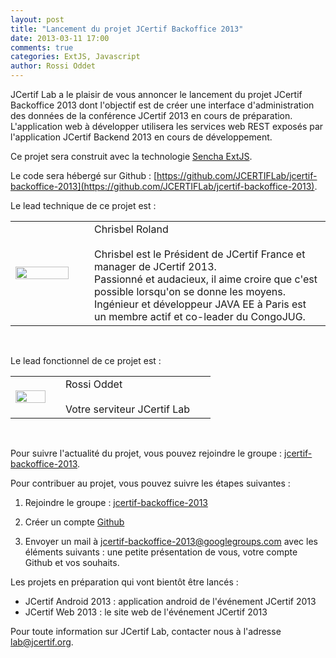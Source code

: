 ```yaml
---
layout: post
title: "Lancement du projet JCertif Backoffice 2013"
date: 2013-03-11 17:00
comments: true
categories: ExtJS, Javascript
author: Rossi Oddet
---
```

JCertif Lab a le plaisir de vous annoncer le lancement du projet JCertif Backoffice 2013 dont l'objectif est de créer une interface d'administration des données de la conférence JCertif 2013 en cours de préparation.
L'application web à développer utilisera les services web REST exposés par l'application JCertif Backend 2013 en cours de développement.

Ce projet sera construit avec la technologie [Sencha ExtJS](http://www.sencha.com/products/extjs).

Le code sera hébergé sur Github : [https://github.com/JCERTIFLab/jcertif-backoffice-2013](https://github.com/JCERTIFLab/jcertif-backoffice-2013).

Le lead technique de ce projet est : 

<table>
	<tr>
		<td width="20%"><img src="https://secure.gravatar.com/avatar/627784ca4e9955a4755b89c0dd028993?s=420&d=https://a248.e.akamai.net/assets.github.com%2Fimages%2Fgravatars%2Fgravatar-user-420.png" width="100%"/></td>
		<td width="5%"></td>
		<td width="75%">Chrisbel Roland<br/><br/>Chrisbel est le Président de JCertif France et manager de JCertif 2013.<br/>
		Passionné et audacieux, il aime croire que c'est possible lorsqu'on se donne les moyens.<br/>
		Ingénieur et développeur JAVA EE à Paris est un membre actif et co-leader du CongoJUG.</td>
	</tr>
</table>
<br/>

Le lead fonctionnel de ce projet est :

<table>
	<tr>
		<td width="20%"><img src="https://secure.gravatar.com/avatar/7b3ffda0746f3f4503b7a3094ec1ef95?s=420&d=https://a248.e.akamai.net/assets.github.com%2Fimages%2Fgravatars%2Fgravatar-user-420.png" width="100%"/></td>
		<td width="5%"></td>
		<td width="75%">Rossi Oddet<br/><br/>Votre serviteur JCertif Lab</td>
	</tr>
</table>
<br/>

Pour suivre l'actualité du projet, vous pouvez rejoindre le groupe : [jcertif-backoffice-2013](https://groups.google.com/forum/?fromgroups#!forum/jcertif-backoffice-2013).

Pour contribuer au projet, vous pouvez suivre les étapes suivantes :

1. Rejoindre le groupe : [jcertif-backoffice-2013](https://groups.google.com/forum/?fromgroups#!forum/jcertif-backoffice-2013)

2. Créer un compte [Github](https://github.com/)

3. Envoyer un mail à jcertif-backoffice-2013@googlegroups.com avec les éléments suivants : une petite présentation de vous, votre compte Github et vos souhaits.

Les projets en préparation qui vont bientôt être lancés :

*	JCertif Android 2013 : application android de l'événement JCertif 2013
*	JCertif Web 2013 : le site web de l'événement JCertif 2013

Pour toute information sur JCertif Lab, contacter nous à l'adresse lab@jcertif.org.





